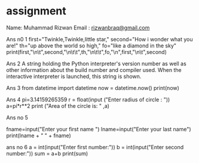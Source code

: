 # assignment


Name: Muhammad Rizwan
Email : rizwanbraq@gmail.com




Ans n0 1
first="Twinkle,Twinkle,little star,"
second="How i wonder what you are!"
th="up above the world so high,"
fo="like a diamond in the sky"
print(first,"\n\t",second,"\n\t\t",th,"\n\t\t",fo,"\n",first,"\n\t",second)

Ans 2
A string holding the Python interpreter's version number as well as other information about the build number and compiler used. When the interactive interpreter is launched, this string is shown.


Ans 3
from datetime import datetime
now = datetime.now()
print(now)

Ans 4
pi=3.14159265359
r = float(input ("Enter radius of circle : "))
a=pi*r**2
print ("Area of the circle is: " ,a)

Ans no 5

fname=input("Enter your first name ")
lname=input("Enter your last name")
print(lname + " " + fname)




ans no 6
a = int(input("Enter first number:"))
b = int(input("Enter second number:"))
sum = a+b
print(sum)

